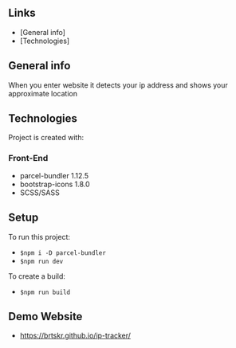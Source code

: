 ## Links
* [General info]
* [Technologies] 
## General info
When you enter website it detects your ip address and shows your approximate location

## Technologies
Project is created with:
### Front-End
* parcel-bundler 1.12.5
* bootstrap-icons 1.8.0
* SCSS/SASS


## Setup
To run this project:
* ```$npm i -D parcel-bundler```
* ```$npm run dev```

To create a build:
* ```$npm run build```




## Demo Website
* https://brtskr.github.io/ip-tracker/
